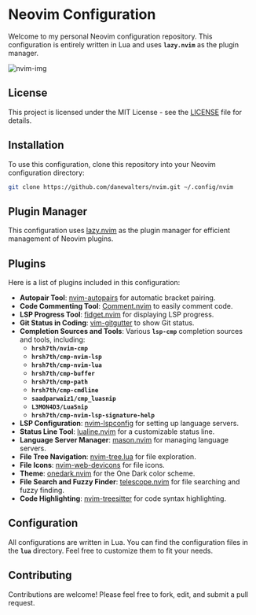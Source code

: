 # **Neovim Configuration**

Welcome to my personal Neovim configuration repository. This configuration is entirely written in Lua and uses **`lazy.nvim`** as the plugin manager.

![nvim-img](https://danewalters.oss-cn-chengdu.aliyuncs.com/Screenshot%202023-11-27%20at%2020.35.38.png)

## **License**

This project is licensed under the MIT License - see the [LICENSE](https://opensource.org/license/mit/) file for details.

## **Installation**

To use this configuration, clone this repository into your Neovim configuration directory:

```bash
git clone https://github.com/danewalters/nvim.git ~/.config/nvim
```

## **Plugin Manager**

This configuration uses [lazy.nvim](https://github.com/folke/lazy.nvim) as the plugin manager for efficient management of Neovim plugins.

## **Plugins**

Here is a list of plugins included in this configuration:

- **Autopair Tool**: [nvim-autopairs](https://github.com/windwp/nvim-autopairs) for automatic bracket pairing.
- **Code Commenting Tool**: [Comment.nvim](https://github.com/numToStr/Comment.nvim) to easily comment code.
- **LSP Progress Tool**: [fidget.nvim](https://github.com/j-hui/fidget.nvim) for displaying LSP progress.
- **Git Status in Coding**: [vim-gitgutter](https://github.com/airblade/vim-gitgutter) to show Git status.
- **Completion Sources and Tools**: Various **`lsp-cmp`** completion sources and tools, including:
    - **`hrsh7th/nvim-cmp`**
    - **`hrsh7th/cmp-nvim-lsp`**
    - **`hrsh7th/cmp-nvim-lua`**
    - **`hrsh7th/cmp-buffer`**
    - **`hrsh7th/cmp-path`**
    - **`hrsh7th/cmp-cmdline`**
    - **`saadparwaiz1/cmp_luasnip`**
    - **`L3MON4D3/LuaSnip`**
    - **`hrsh7th/cmp-nvim-lsp-signature-help`**
- **LSP Configuration**: [nvim-lspconfig](https://github.com/neovim/nvim-lspconfig) for setting up language servers.
- **Status Line Tool**: [lualine.nvim](https://github.com/nvim-lualine/lualine.nvim) for a customizable status line.
- **Language Server Manager**: [mason.nvim](https://github.com/williamboman/mason.nvim) for managing language servers.
- **File Tree Navigation**: [nvim-tree.lua](https://github.com/nvim-tree/nvim-tree.lua) for file exploration.
- **File Icons**: [nvim-web-devicons](https://github.com/nvim-tree/nvim-web-devicons) for file icons.
- **Theme**: [onedark.nvim](https://github.com/navarasu/onedark.nvim) for the One Dark color scheme.
- **File Search and Fuzzy Finder**: [telescope.nvim](https://github.com/nvim-telescope/telescope.nvim) for file searching and fuzzy finding.
- **Code Highlighting**: [nvim-treesitter](https://github.com/nvim-treesitter/nvim-treesitter) for code syntax highlighting.

## **Configuration**

All configurations are written in Lua. You can find the configuration files in the **`lua`** directory. Feel free to customize them to fit your needs.

## **Contributing**

Contributions are welcome! Please feel free to fork, edit, and submit a pull request.
